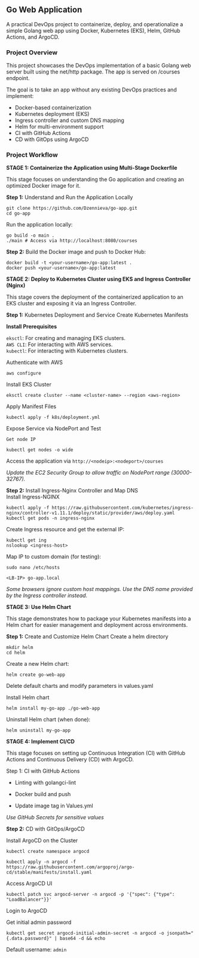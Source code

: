 ## Go Web Application
A practical DevOps project to containerize, deploy, and operationalize a simple Golang web app using Docker, Kubernetes (EKS), Helm, GitHub Actions, and ArgoCD.

### Project Overview
This project showcases the DevOps implementation of a basic Golang web server built using the net/http package. The app is served on /courses endpoint.

The goal is to take an app without any existing DevOps practices and implement:

* Docker-based containerization
* Kubernetes deployment (EKS)
* Ingress controller and custom DNS mapping
* Helm for multi-environment support
* CI with GitHub Actions
* CD with GitOps using ArgoCD

### Project Workflow

**STAGE 1: Containerize the Application using Multi-Stage Dockerfile**

This stage focuses on understanding the Go application and creating an optimized Docker image for it.

**Step 1:** Understand and Run the Application Locally

```
git clone https://github.com/Dzennieva/go-app.git
cd go-app
```

Run the application locally:

```
go build -o main .
./main # Access via http://localhost:8080/courses
```

**Step 2:** Build the Docker image and push to Docker Hub:
 ```
docker build -t <your-username>/go-app:latest .
docker push <your-username>/go-app:latest
```

**STAGE 2: Deploy to Kubernetes Cluster using EKS and Ingress Controller (Nginx)**

This stage covers the deployment of the containerized application to an EKS cluster and exposing it via an Ingress Controller.

**Step 1:** Kubernetes Deployment and Service
Create Kubernetes Manifests

**Install Prerequisites**

``eksctl``: For creating and managing EKS clusters. <br>
``AWS CLI``: For interacting with AWS services.<br>
``kubectl``: For interacting with Kubernetes clusters.

Authenticate with AWS
```
aws configure
```
Install EKS Cluster

```
eksctl create cluster --name <cluster-name> --region <aws-region>
```
Apply Manifest Files

```
kubectl apply -f k8s/deployment.yml
```

Expose Service via NodePort and Test

``Get node IP``
```
kubectl get nodes -o wide
```
Access the application via ``http://<nodeip>:<nodeport>/courses``

_Update the EC2 Security Group to allow traffic on NodePort range (30000-32767)._


**Step 2:** Install Ingress-Nginx Controller and Map DNS<br>
Install Ingress-NGINX

```
kubectl apply -f https://raw.githubusercontent.com/kubernetes/ingress-nginx/controller-v1.11.1/deploy/static/provider/aws/deploy.yaml
kubectl get pods -n ingress-nginx
```
Create Ingress resource and get the external IP:

```
kubectl get ing
nslookup <ingress-host>
```
Map IP to custom domain (for testing):
```
sudo nano /etc/hosts
```
``<LB-IP> go-app.local``

_Some browsers ignore custom host mappings. Use the DNS name provided by the Ingress controller instead._

**STAGE 3: Use Helm Chart**

This stage demonstrates how to package your Kubernetes manifests into a Helm chart for easier management and deployment across environments.

**Step 1:** Create and Customize Helm Chart
Create a helm directory

```
mkdir helm
cd helm
```
Create a new Helm chart:
```
helm create go-web-app
```
Delete default charts and modify parameters in values.yaml

Install Helm chart

```
helm install my-go-app ./go-web-app
```
Uninstall Helm chart (when done):
```
helm uninstall my-go-app
```

**STAGE 4: Implement CI/CD**

This stage focuses on setting up Continuous Integration (CI) with GitHub Actions and Continuous Delivery (CD) with ArgoCD.

Step 1: CI with GitHub Actions
- Linting with golangci-lint

- Docker build and push
- Update image tag in Values.yml

_Use GitHub Secrets for sensitive values_

**Step 2:** CD with GitOps/ArgoCD

Install ArgoCD on the Cluster
```
kubectl create namespace argocd

kubectl apply -n argocd -f https://raw.githubusercontent.com/argoproj/argo-cd/stable/manifests/install.yaml
```
Access ArgoCD UI
```
kubectl patch svc argocd-server -n argocd -p '{"spec": {"type": "LoadBalancer"}}'
```
Login to ArgoCD

Get initial admin password
```
kubectl get secret argocd-initial-admin-secret -n argocd -o jsonpath="{.data.password}" | base64 -d && echo
```
Default username: ``admin``



